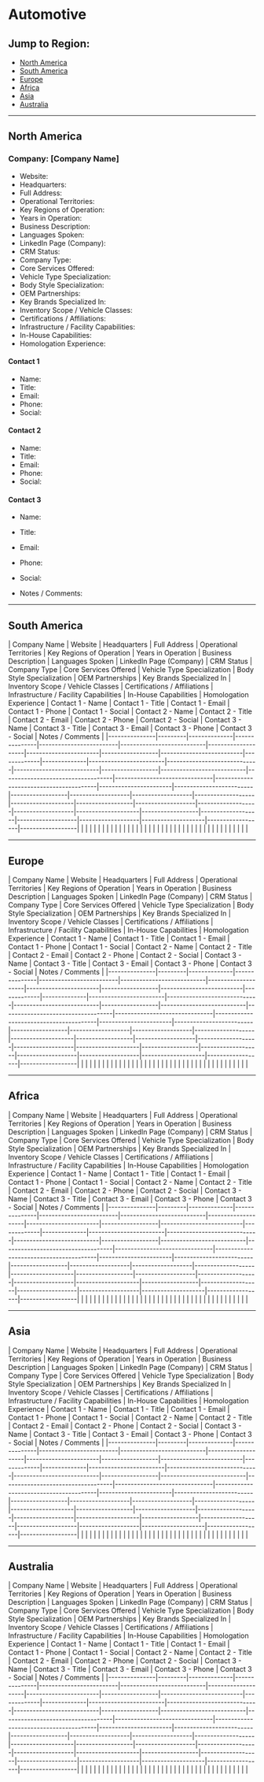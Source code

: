 # Automotive

## Jump to Region:
- [North America](#north-america)
- [South America](#south-america)
- [Europe](#europe)
- [Africa](#africa)
- [Asia](#asia)
- [Australia](#australia)

---

## North America

### Company: [Company Name]

- Website:
- Headquarters:
- Full Address:
- Operational Territories:
- Key Regions of Operation:
- Years in Operation:
- Business Description:
- Languages Spoken:
- LinkedIn Page (Company):
- CRM Status:
- Company Type:
- Core Services Offered:
- Vehicle Type Specialization:
- Body Style Specialization:
- OEM Partnerships:
- Key Brands Specialized In:
- Inventory Scope / Vehicle Classes:
- Certifications / Affiliations:
- Infrastructure / Facility Capabilities:
- In-House Capabilities:
- Homologation Experience:

#### Contact 1
- Name:
- Title:
- Email:
- Phone:
- Social:

#### Contact 2
- Name:
- Title:
- Email:
- Phone:
- Social:

#### Contact 3
- Name:
- Title:
- Email:
- Phone:
- Social:

- Notes / Comments:


---

## South America

| Company Name  | Website | Headquarters | Full Address  | Operational Territories | Key Regions of Operation  | Years in Operation | Business Description  | Languages Spoken | LinkedIn Page (Company)  | CRM Status  | Company Type | Core Services Offered  | Vehicle Type Specialization | Body Style Specialization | OEM Partnerships | Key Brands Specialized In | Inventory Scope / Vehicle Classes | Certifications / Affiliations | Infrastructure / Facility Capabilities | In-House Capabilities | Homologation Experience | Contact 1 - Name | Contact 1 - Title | Contact 1 - Email | Contact 1 - Phone | Contact 1 - Social | Contact 2 - Name | Contact 2 - Title | Contact 2 - Email | Contact 2 - Phone | Contact 2 - Social | Contact 3 - Name | Contact 3 - Title | Contact 3 - Email | Contact 3 - Phone | Contact 3 - Social | Notes / Comments |
|---------------|---------|--------------|---------------|-------------------------|---------------------------|--------------------|-----------------------|------------------|--------------------------|-------------|--------------|------------------------|-----------------------------|---------------------------|------------------|---------------------------|-----------------------------------|-------------------------------|----------------------------------------|-----------------------|-------------------------|------------------|-------------------|-------------------|-------------------|--------------------|------------------|-------------------|-------------------|-------------------|--------------------|------------------|-------------------|-------------------|-------------------|--------------------|------------------|------------------|
|               |         |              |               |                         |                           |                    |                       |                  |                          |             |              |                        |                             |                           |                  |                           |                                   |                               |                                        |                       |                         |                  |                   |                   |                   |                    |                  |                   |                   |                   |                    |                  |                   |                   |                   |                    |                  |                  |




---

## Europe

| Company Name  | Website | Headquarters | Full Address  | Operational Territories | Key Regions of Operation  | Years in Operation | Business Description  | Languages Spoken | LinkedIn Page (Company)  | CRM Status  | Company Type | Core Services Offered  | Vehicle Type Specialization | Body Style Specialization | OEM Partnerships | Key Brands Specialized In | Inventory Scope / Vehicle Classes | Certifications / Affiliations | Infrastructure / Facility Capabilities | In-House Capabilities | Homologation Experience | Contact 1 - Name | Contact 1 - Title | Contact 1 - Email | Contact 1 - Phone | Contact 1 - Social | Contact 2 - Name | Contact 2 - Title | Contact 2 - Email | Contact 2 - Phone | Contact 2 - Social | Contact 3 - Name | Contact 3 - Title | Contact 3 - Email | Contact 3 - Phone | Contact 3 - Social | Notes / Comments |
|---------------|---------|--------------|---------------|-------------------------|---------------------------|--------------------|-----------------------|------------------|--------------------------|-------------|--------------|------------------------|-----------------------------|---------------------------|------------------|---------------------------|-----------------------------------|-------------------------------|----------------------------------------|-----------------------|-------------------------|------------------|-------------------|-------------------|-------------------|--------------------|------------------|-------------------|-------------------|-------------------|--------------------|------------------|-------------------|-------------------|-------------------|--------------------|------------------|------------------|
|               |         |              |               |                         |                           |                    |                       |                  |                          |             |              |                        |                             |                           |                  |                           |                                   |                               |                                        |                       |                         |                  |                   |                   |                   |                    |                  |                   |                   |                   |                    |                  |                   |                   |                   |                    |                  |                  |




---

## Africa

| Company Name  | Website | Headquarters | Full Address  | Operational Territories | Key Regions of Operation  | Years in Operation | Business Description  | Languages Spoken | LinkedIn Page (Company)  | CRM Status  | Company Type | Core Services Offered  | Vehicle Type Specialization | Body Style Specialization | OEM Partnerships | Key Brands Specialized In | Inventory Scope / Vehicle Classes | Certifications / Affiliations | Infrastructure / Facility Capabilities | In-House Capabilities | Homologation Experience | Contact 1 - Name | Contact 1 - Title | Contact 1 - Email | Contact 1 - Phone | Contact 1 - Social | Contact 2 - Name | Contact 2 - Title | Contact 2 - Email | Contact 2 - Phone | Contact 2 - Social | Contact 3 - Name | Contact 3 - Title | Contact 3 - Email | Contact 3 - Phone | Contact 3 - Social | Notes / Comments |
|---------------|---------|--------------|---------------|-------------------------|---------------------------|--------------------|-----------------------|------------------|--------------------------|-------------|--------------|------------------------|-----------------------------|---------------------------|------------------|---------------------------|-----------------------------------|-------------------------------|----------------------------------------|-----------------------|-------------------------|------------------|-------------------|-------------------|-------------------|--------------------|------------------|-------------------|-------------------|-------------------|--------------------|------------------|-------------------|-------------------|-------------------|--------------------|------------------|------------------|
|               |         |              |               |                         |                           |                    |                       |                  |                          |             |              |                        |                             |                           |                  |                           |                                   |                               |                                        |                       |                         |                  |                   |                   |                   |                    |                  |                   |                   |                   |                    |                  |                   |                   |                   |                    |                  |                  |




---

## Asia

| Company Name  | Website | Headquarters | Full Address  | Operational Territories | Key Regions of Operation  | Years in Operation | Business Description  | Languages Spoken | LinkedIn Page (Company)  | CRM Status  | Company Type | Core Services Offered  | Vehicle Type Specialization | Body Style Specialization | OEM Partnerships | Key Brands Specialized In | Inventory Scope / Vehicle Classes | Certifications / Affiliations | Infrastructure / Facility Capabilities | In-House Capabilities | Homologation Experience | Contact 1 - Name | Contact 1 - Title | Contact 1 - Email | Contact 1 - Phone | Contact 1 - Social | Contact 2 - Name | Contact 2 - Title | Contact 2 - Email | Contact 2 - Phone | Contact 2 - Social | Contact 3 - Name | Contact 3 - Title | Contact 3 - Email | Contact 3 - Phone | Contact 3 - Social | Notes / Comments |
|---------------|---------|--------------|---------------|-------------------------|---------------------------|--------------------|-----------------------|------------------|--------------------------|-------------|--------------|------------------------|-----------------------------|---------------------------|------------------|---------------------------|-----------------------------------|-------------------------------|----------------------------------------|-----------------------|-------------------------|------------------|-------------------|-------------------|-------------------|--------------------|------------------|-------------------|-------------------|-------------------|--------------------|------------------|-------------------|-------------------|-------------------|--------------------|------------------|------------------|
|               |         |              |               |                         |                           |                    |                       |                  |                          |             |              |                        |                             |                           |                  |                           |                                   |                               |                                        |                       |                         |                  |                   |                   |                   |                    |                  |                   |                   |                   |                    |                  |                   |                   |                   |                    |                  |                  |




---

## Australia

| Company Name  | Website | Headquarters | Full Address  | Operational Territories | Key Regions of Operation  | Years in Operation | Business Description  | Languages Spoken | LinkedIn Page (Company)  | CRM Status  | Company Type | Core Services Offered  | Vehicle Type Specialization | Body Style Specialization | OEM Partnerships | Key Brands Specialized In | Inventory Scope / Vehicle Classes | Certifications / Affiliations | Infrastructure / Facility Capabilities | In-House Capabilities | Homologation Experience | Contact 1 - Name | Contact 1 - Title | Contact 1 - Email | Contact 1 - Phone | Contact 1 - Social | Contact 2 - Name | Contact 2 - Title | Contact 2 - Email | Contact 2 - Phone | Contact 2 - Social | Contact 3 - Name | Contact 3 - Title | Contact 3 - Email | Contact 3 - Phone | Contact 3 - Social | Notes / Comments |
|---------------|---------|--------------|---------------|-------------------------|---------------------------|--------------------|-----------------------|------------------|--------------------------|-------------|--------------|------------------------|-----------------------------|---------------------------|------------------|---------------------------|-----------------------------------|-------------------------------|----------------------------------------|-----------------------|-------------------------|------------------|-------------------|-------------------|-------------------|--------------------|------------------|-------------------|-------------------|-------------------|--------------------|------------------|-------------------|-------------------|-------------------|--------------------|------------------|------------------|
|               |         |              |               |                         |                           |                    |                       |                  |                          |             |              |                        |                             |                           |                  |                           |                                   |                               |                                        |                       |                         |                  |                   |                   |                   |                    |                  |                   |                   |                   |                    |                  |                   |                   |                   |                    |                  |                  |
